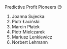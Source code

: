 Predictive Profit Pioneers 😉

1. Joanna Sujecka
2. Piotr Łaciński
3. Marcin Płatek
4. Piotr Mielczarek
5. Mariusz Lenkiewicz
6. Norbert Lehmann
